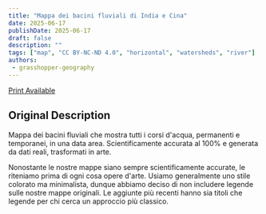 ```yaml
---
title: "Mappa dei bacini fluviali di India e Cina"
date: 2025-06-17
publishDate: 2025-06-17
draft: false
description: ""
tags: ["map", "CC BY-NC-ND 4.0", "horizontal", "watersheds", "river"]
authors:
 - grasshopper-geography
---
```


[Print Available](https://www.grasshoppergeography.com/products/river-basin-map-of-india-and-china-with-black-background-fine-art-print)

## Original Description

Mappa dei bacini fluviali che mostra tutti i corsi d'acqua, permanenti e temporanei, in una data area. Scientificamente accurata al 100% e generata da dati reali, trasformati in arte.

Nonostante le nostre mappe siano sempre scientificamente accurate, le riteniamo prima di ogni cosa opere d'arte. Usiamo generalmente uno stile colorato ma minimalista, dunque abbiamo deciso di non includere legende sulle nostre mappe originali. Le aggiunte più recenti hanno sia titoli che legende per chi cerca un approccio più classico.
